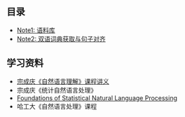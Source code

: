 ## 目录

* [Note1: 语料库](ai/NLP-with-Statistical-Methods/1-语料库)
* [Note2: 双语词典获取与句子对齐](aiNLP-with-Statistical-Methods/2-双语词典获取与句子对齐)

## 学习资料

- [宗成庆《自然语言理解》课程讲义](https://www.nlpr.ia.ac.cn/cip/ZongReportandLecture/ReportandLectureIndex.htm)
- 宗成庆《统计自然语言处理》
- [Foundations of Statistical Natural Language Processing](https://link.zhihu.com/?target=https%3A//nlp.stanford.edu/fsnlp/promo/)
- 哈工大《自然语言处理》课程